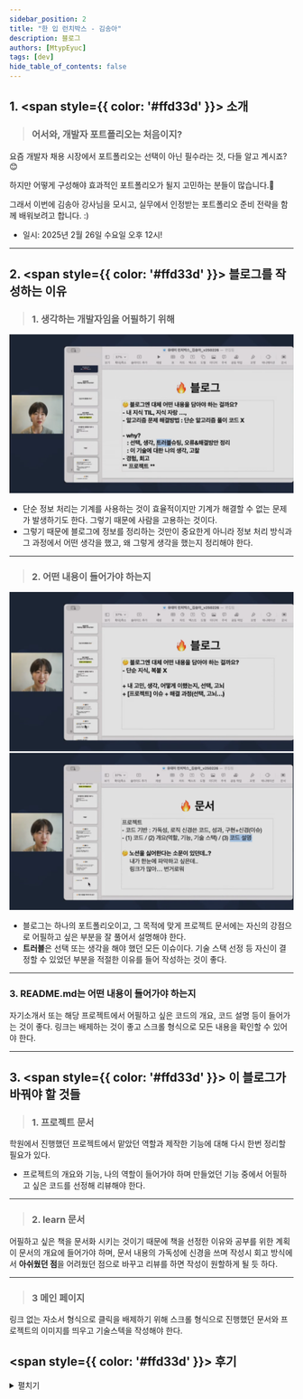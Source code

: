 ```yaml
---
sidebar_position: 2
title: "한 입 런치박스 - 김송아"
description: 블로그
authors: [MtypEyuc]
tags: [dev]
hide_table_of_contents: false
---
```


## 1. <span style={{ color: '#ffd33d' }}> 소개 </span>
>### 어서와, 개발자 포트폴리오는 처음이지?

요즘 개발자 채용 시장에서 포트폴리오는 선택이 아닌 필수라는 것, 다들 알고 계시죠? 😊

하지만 어떻게 구성해야 효과적인 포트폴리오가 될지 고민하는 분들이 많습니다.🤔

그래서 이번에 김송아 강사님을 모시고, 실무에서 인정받는 포트폴리오 준비 전략을 함께 배워보려고 합니다. :)

- 일시: 2025년 2월 26일 수요일 오후 12시!

----
## 2. <span style={{ color: '#ffd33d' }}> 블로그를 작성하는 이유 </span>
>### 1. 생각하는 개발자임을 어필하기 위해
![01.webp](img/02/01.webp)

- 단순 정보 처리는 기계를 사용하는 것이 효율적이지만 기계가 해결할 수 없는 문제가  발생하기도 한다. 그렇기 때문에 사람을 고용하는 것이다.  
- 그렇기 때문에 블로그에 정보를 정리하는 것만이 중요한게 아니라 정보 처리 방식과 그 과정에서 어떤 생각을 했고, 왜 그렇게 생각을 했는지 정리해야 한다.

---
>### 2. 어떤 내용이 들어가야 하는지
![02.webp](img/02/02.webp)
![03.webp](img/02/03.webp)
- 블로그는 하나의 포트폴리오이고, 그 목적에 맞게 프로젝트 문서에는 자신의 강점으로 어필하고 싶은 부분을 잘 풀어서 설명해야 한다. 
- **트러블**은 선택 또는 생각을 해야 했던 모든 이슈이다. 기술 스택 선정 등 자신이 결정할 수 있었던 부분을 적절한 이유를 들어 작성하는 것이 좋다.

---
### 3. README.md는 어떤 내용이 들어가야 하는지
자기소개서 또는 해당 프로젝트에서 어필하고 싶은 코드의 개요, 코드 설명 등이 들어가는 것이 좋다. 링크는 배제하는 것이 좋고 스크롤 형식으로 모든 내용을 확인할 수 있어야 한다.

----
## 3. <span style={{ color: '#ffd33d' }}> 이 블로그가 바꿔야 할 것들 </span>
>### 1.  프로젝트 문서
학원에서 진행했던 프로젝트에서 맡았던 역할과 제작한 기능에 대해 다시 한번 정리할 필요가 있다.
- 프로젝트의 개요와 기능, 나의 역할이 들어가야 하며 만들었던 기능 중에서 어필하고 싶은 코드를 선정해 리뷰해야 한다.
---
>### 2. learn 문서
어필하고 싶은 책을 문서화 시키는 것이기 때문에 책을 선정한 이유와 공부를 위한 계획이 문서의 개요에 들어가야 하며, 문서 내용의 가독성에 신경을 쓰며 작성시 회고 방식에서 **아쉬웠던 점**을 어려웠던 점으로 바꾸고 리뷰를 하면 작성이 원할하게 될 듯 하다.

---
>### 3 메인 페이지
링크 없는 자소서 형식으로 클릭을 배제하기 위해 스크롤 형식으로  진행했던 문서와 프로젝트의 이미지를 띄우고 기술스텍을 작성해야 한다. 

## <span style={{ color: '#ffd33d' }}> 후기 </span>
<details>
<summary> 펼치기 </summary>

1. **좋았던 점**: 목적을 상실하고 산으로 가는 블로그가 만들어지고 있었는데 좋은 강의를 들었다. 


2. **배운 점**: 다시 원점으로 돌아가 블로그를 작성하는 이유와 어필해야 하는 요소를 상기하게 되었다.


3. **아쉬운 점**: 뭔가 상황이 이상하게 돌아가는 것 같으면 잠시 멈춘 뒤, 문제를 파악하고 진행해야 하는데 현상만 골똘하게 생각하고 시간 박아서 해결하다 보니 강사가 하지 말라고 했던 것만 모아놓은 형태의 블로그가 됐다.


4. **향후 계획**: 이 블로그에서 바꿔야 하는 것을 3월 1주차 일정에 포함하고 고칠 것이다. 
</details>



 



